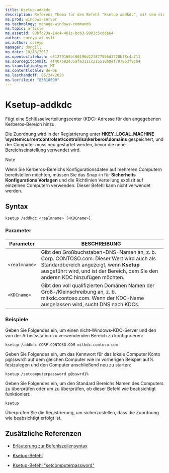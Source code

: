 ```yaml
---
title: Ksetup-addkdc
description: Referenz Thema für den Befehl "Ksetup addkdc", mit dem eine Schlüsselverteilungscenter (KDC)-Adresse für den angegebenen Kerberos-Bereich angezeigt wird.
ms.prod: windows-server
ms.technology: manage-windows-commands
ms.topic: article
ms.assetid: 98bfc23a-14c4-401c-bcb3-9903c5cdde64
author: coreyp-at-msft
ms.author: coreyp
manager: dongill
ms.date: 10/16/2017
ms.openlocfilehash: e51279166bf60196d12f877506d3228b78c4a711
ms.sourcegitcommit: 4f407b82435afe3111c215510b0ef797863f9cb4
ms.translationtype: MT
ms.contentlocale: de-DE
ms.lasthandoff: 05/24/2020
ms.locfileid: "83818090"
---
```

# <a name="ksetup-addkdc"></a>Ksetup-addkdc

Fügt eine Schlüsselverteilungscenter (KDC)-Adresse für den angegebenen Kerberos-Bereich hinzu.

Die Zuordnung wird in der Registrierung unter **HKEY_LOCAL_MACHINE \system\currentcontrolset\control\lsa\kerberos\domains** gespeichert, und der Computer muss neu gestartet werden, bevor die neue Bereichseinstellung verwendet wird.

> [!NOTE]
> Wenn Sie Kerberos-Bereichs Konfigurationsdaten auf mehreren Computern bereitstellen möchten, müssen Sie das Snap-in für **Sicherheits Konfigurations Vorlagen** und die Richtlinien Verteilung explizit auf einzelnen Computern verwenden. Dieser Befehl kann nicht verwendet werden.

## <a name="syntax"></a>Syntax

```
ksetup /addkdc <realmname> [<KDCname>]
```

### <a name="parameters"></a>Parameter

| Parameter | BESCHREIBUNG |
| --------- | ----------- |
| `<realmname>` | Gibt den Großbuchstaben-DNS-Namen an, z. b. Corp. CONTOSO.com. Dieser Wert wird auch als Standardbereich angezeigt, wenn **Ksetup** ausgeführt wird, und ist der Bereich, dem Sie den anderen KDC hinzufügen möchten. |
| `<KDCname>` | Gibt den voll qualifizierten Domänen Namen der Groß-/Kleinschreibung an, z. b. mitkdc.contoso.com. Wenn der KDC-Name ausgelassen wird, sucht DNS nach KDCs. |

### <a name="examples"></a>Beispiele

Geben Sie Folgendes ein, um einen nicht-Windows-KDC-Server und den von der Arbeitsstation zu verwendenden Bereich zu konfigurieren:

```
ksetup /addkdc CORP.CONTOSO.COM mitkdc.contoso.com
```

Geben Sie Folgendes ein, um das Kennwort für das lokale Computer Konto p@sswrd1 auf dem gleichen Computer wie im vorherigen Beispiel auf% festzulegen und den Computer anschließend neu zu starten:

```
ksetup /setcomputerpassword p@sswrd1%
```

Geben Sie Folgendes ein, um den Standard Bereichs Namen des Computers zu überprüfen oder um zu überprüfen, ob dieser Befehl wie beabsichtigt funktioniert:

```
ksetup
```
Überprüfen Sie die Registrierung, um sicherzustellen, dass die Zuordnung wie beabsichtigt erfolgt ist.

## <a name="additional-references"></a>Zusätzliche Referenzen

- [Erläuterung zur Befehlszeilensyntax](command-line-syntax-key.md)

- [Ksetup-Befehl](ksetup.md)

- [Ksetup-Befehl "setcomputerpassword"](ksetup-setcomputerpassword.md)
